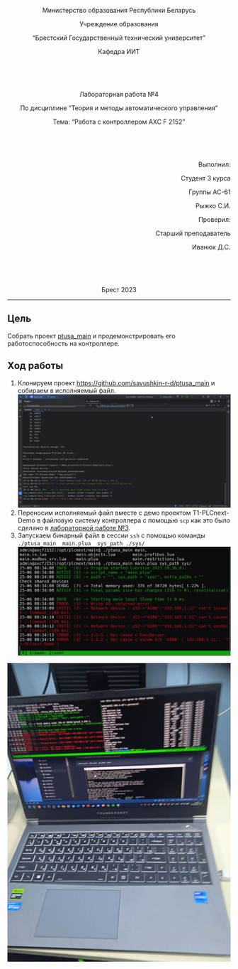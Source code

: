<p align="center"> Министерство образования Республики Беларусь</p>
<p align="center">Учреждение образования</p>
<p align="center">“Брестский Государственный технический университет”</p>
<p align="center">Кафедра ИИТ</p>
<br><br><br>
<p align="center">Лабораторная работа №4</p>
<p align="center">По дисциплине “Теория и методы автоматического управления”</p>
<p align="center">Тема: “Работа с контроллером AXC F 2152”</p>
<br><br><br>
<p align="right">Выполнил:</p>
<p align="right">Студент 3 курса</p>
<p align="right">Группы АС-61</p>
<p align="right">Рыжко С.И.</p>
<p align="right">Проверил:</p>
<p align="right">Старший преподаватель</p>
<p align="right">Иванюк Д.С.</p>
<br><br><br>
<p align="center">Брест 2023</p>

---
## Цель

Собрать проект [ptusa_main](https://github.com/savushkin-r-d/ptusa_main) и продемонстрировать его работоспособность на контроллере.

## Ход работы

1. Клонируем проект https://github.com/savushkin-r-d/ptusa_main и собираем в исполняемый файл.
   ![](./attachments/build_run_linux.png)
2. Переносим исполняемый файл вместе с демо проектом T1-PLCnext-Demo в файловую систему контроллера с помощью `scp` как это было сделано в [лабораторной работе №3](https://github.com/ryzzax21/TMAU-2023/tree/task_03/trunk/as0006115/task_03).
3. Запускаем бинарный файл в сессии `ssh` с помощью команды `./ptusa_main  main.plua  sys_path ./sys/`
	![](./attachments/run_controller.png)


![](./attachments/demo.jpg)
